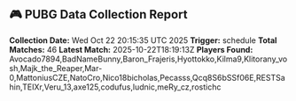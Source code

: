 ## 🎮 PUBG Data Collection Report
**Collection Date:** Wed Oct 22 20:15:35 UTC 2025
**Trigger:** schedule
**Total Matches:** 46
**Latest Match:** 2025-10-22T18:19:13Z
**Players Found:** Avocado7894,BadNameBunny,Baron_Frajeris,Hyottokko,Kilma9,Klitorany_vosh,Majk_the_Reaper,Mar-0,MattoniusCZE,NatoCro,Nico18bicholas,Pecasss,Qcq8S6bSSf06E,RESTSahin,TEIXr,Veru_13,axe125,codufus,ludnic,meRy_cz,rostichc
